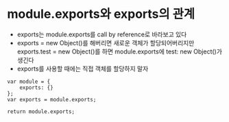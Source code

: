 # module.exports와 exports의 관계

- exports는 module.exports를 call by reference로 바라보고 있다
- exports = new Object()를 해버리면 새로운 객체가 할당되어버리지만
exports.test = new Object()를 하면 module.exports에 test: new Object()가 생긴다
- exports를 사용할 때에는 직접 객체를 할당하지 말자

```
var module = {
	exports: {}
};
var exports = module.exports;

return module.exports;
```